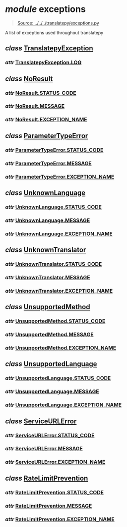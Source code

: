 # *module* **exceptions**

> [Source: ../../../translatepy/exceptions.py](../../../translatepy/exceptions.py#L0)

A list of exceptions used throughout translatepy

## *class* [**TranslatepyException**](../../../translatepy/exceptions.py#L5-L9)

### *attr* [TranslatepyException.**LOG**](../../../translatepy/exceptions.py#L6)

## *class* [**NoResult**](../../../translatepy/exceptions.py#L12-L18)

### *attr* [NoResult.**STATUS_CODE**](../../../translatepy/exceptions.py#L13)

### *attr* [NoResult.**MESSAGE**](../../../translatepy/exceptions.py#L14)

### *attr* [NoResult.**EXCEPTION_NAME**](../../../translatepy/exceptions.py#L15)

## *class* [**ParameterTypeError**](../../../translatepy/exceptions.py#L21-L27)

### *attr* [ParameterTypeError.**STATUS_CODE**](../../../translatepy/exceptions.py#L22)

### *attr* [ParameterTypeError.**MESSAGE**](../../../translatepy/exceptions.py#L23)

### *attr* [ParameterTypeError.**EXCEPTION_NAME**](../../../translatepy/exceptions.py#L24)

## *class* [**UnknownLanguage**](../../../translatepy/exceptions.py#L30-L38)

### *attr* [UnknownLanguage.**STATUS_CODE**](../../../translatepy/exceptions.py#L31)

### *attr* [UnknownLanguage.**MESSAGE**](../../../translatepy/exceptions.py#L32)

### *attr* [UnknownLanguage.**EXCEPTION_NAME**](../../../translatepy/exceptions.py#L33)

## *class* [**UnknownTranslator**](../../../translatepy/exceptions.py#L41-L49)

### *attr* [UnknownTranslator.**STATUS_CODE**](../../../translatepy/exceptions.py#L42)

### *attr* [UnknownTranslator.**MESSAGE**](../../../translatepy/exceptions.py#L43)

### *attr* [UnknownTranslator.**EXCEPTION_NAME**](../../../translatepy/exceptions.py#L44)

## *class* [**UnsupportedMethod**](../../../translatepy/exceptions.py#L52-L58)

### *attr* [UnsupportedMethod.**STATUS_CODE**](../../../translatepy/exceptions.py#L53)

### *attr* [UnsupportedMethod.**MESSAGE**](../../../translatepy/exceptions.py#L54)

### *attr* [UnsupportedMethod.**EXCEPTION_NAME**](../../../translatepy/exceptions.py#L55)

## *class* [**UnsupportedLanguage**](../../../translatepy/exceptions.py#L61-L67)

### *attr* [UnsupportedLanguage.**STATUS_CODE**](../../../translatepy/exceptions.py#L62)

### *attr* [UnsupportedLanguage.**MESSAGE**](../../../translatepy/exceptions.py#L63)

### *attr* [UnsupportedLanguage.**EXCEPTION_NAME**](../../../translatepy/exceptions.py#L64)

## *class* [**ServiceURLError**](../../../translatepy/exceptions.py#L70-L76)

### *attr* [ServiceURLError.**STATUS_CODE**](../../../translatepy/exceptions.py#L71)

### *attr* [ServiceURLError.**MESSAGE**](../../../translatepy/exceptions.py#L72)

### *attr* [ServiceURLError.**EXCEPTION_NAME**](../../../translatepy/exceptions.py#L73)

## *class* [**RateLimitPrevention**](../../../translatepy/exceptions.py#L79-L82)

### *attr* [RateLimitPrevention.**STATUS_CODE**](../../../translatepy/exceptions.py#L80)

### *attr* [RateLimitPrevention.**MESSAGE**](../../../translatepy/exceptions.py#L81)

### *attr* [RateLimitPrevention.**EXCEPTION_NAME**](../../../translatepy/exceptions.py#L82)
